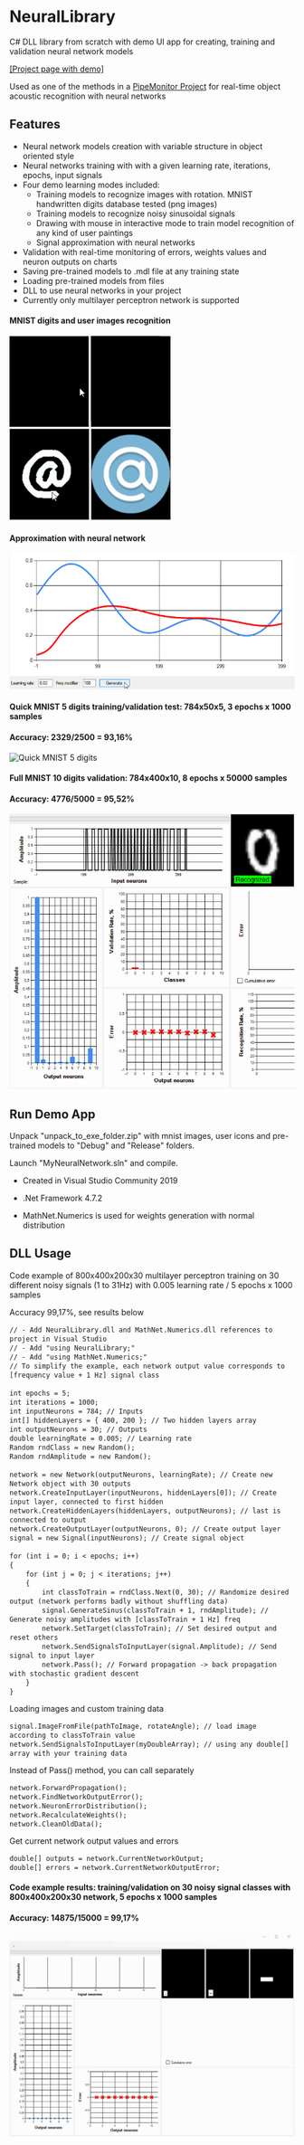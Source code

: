# NeuralLibrary

C# DLL library from scratch with demo UI app for creating, training and validation neural network models

[[Project page with demo]](https://alexfcoding.github.io/NeuralLibrary/)

Used as one of the methods in a [PipeMonitor Project](https://alexfcoding.github.io/PipeMonitor/) for real-time object acoustic recognition with neural networks

## Features 

- Neural network models creation with variable structure in object oriented style
- Neural networks training with with a given learning rate, iterations, epochs, input signals
- Four demo learning modes included:
  - Training models to recognize images with rotation. MNIST handwritten digits database tested (png images)
  - Training models to recognize noisy sinusoidal signals
  - Drawing with mouse in interactive mode to train model recognition of any kind of user paintings
  - Signal approximation with neural networks
- Validation with real-time monitoring of errors, weights values and neuron outputs on charts
- Saving pre-trained models to .mdl file at any training state
- Loading pre-trained models from files
- DLL to use neural networks in your project
- Currently only multilayer perceptron network is supported

#### MNIST digits and user images recognition

<img src="gifs\handwritten_digits.gif" width="285"/> <img src="gifs\icons_validation.gif" width="285"/>

#### Approximation with neural network

#### <img src="gifs\approx_sin.gif" width="773"/>

#### Quick MNIST 5 digits training/validation test: 784x50x5, 3 epochs x 1000 samples

#### Accuracy: 2329/2500 = 93,16%
![Quick MNIST 5 digits](gifs/quick_test_5.gif)

#### Full MNIST 10 digits validation: 784x400x10, 8 epochs x 50000 samples

#### Accuracy: 4776/5000 = 95,52%
![MNIST 10 digits](gifs/validation_10digits.gif)

## Run Demo App

Unpack "unpack_to_exe_folder.zip" with mnist images, user icons and pre-trained models to "Debug" and "Release" folders.

Launch "MyNeuralNetwork.sln" and compile.

- Created in Visual Studio Community 2019
- .Net Framework 4.7.2

- MathNet.Numerics is used for weights generation with normal distribution

## DLL Usage

Code example of 800x400x200x30 multilayer perceptron training on 30 different noisy signals (1 to 31Hz) with 0.005 learning rate / 5 epochs x 1000 samples

Accuracy 99,17%, see results below

```
// - Add NeuralLibrary.dll and MathNet.Numerics.dll references to project in Visual Studio
// - Add "using NeuralLibrary;"
// - Add "using MathNet.Numerics;"
// To simplify the example, each network output value corresponds to [frequency value + 1 Hz] signal class

int epochs = 5;
int iterations = 1000;
int inputNeurons = 784; // Inputs
int[] hiddenLayers = { 400, 200 }; // Two hidden layers array
int outputNeurons = 30; // Outputs
double learningRate = 0.005; // Learning rate
Random rndClass = new Random();
Random rndAmplitude = new Random();

network = new Network(outputNeurons, learningRate); // Create new Network object with 30 outputs
network.CreateInputLayer(inputNeurons, hiddenLayers[0]); // Create input layer, connected to first hidden
network.CreateHiddenLayers(hiddenLayers, outputNeurons); // last is connected to output
network.CreateOutputLayer(outputNeurons, 0); // Create output layer
signal = new Signal(inputNeurons); // Create signal object

for (int i = 0; i < epochs; i++) 
{
    for (int j = 0; j < iterations; j++) 
    {
        int classToTrain = rndClass.Next(0, 30); // Randomize desired output (network performs badly without shuffling data)
        signal.GenerateSinus(classToTrain + 1, rndAmplitude); // Generate noisy amplitudes with [classToTrain + 1 Hz] freq
        network.SetTarget(classToTrain); // Set desired output and reset others
        network.SendSignalsToInputLayer(signal.Amplitude); // Send signal to input layer 
        network.Pass(); // Forward propagation -> back propagation with stochastic gradient descent  
    }
}
```
Loading images and custom training data
```
signal.ImageFromFile(pathToImage, rotateAngle); // load image according to classToTrain value        
network.SendSignalsToInputLayer(myDoubleArray); // using any double[] array with your training data      
```
Instead of Pass() method, you can call separately
```
network.ForwardPropagation();
network.FindNetworkOutputError();
network.NeuronErrorDistribution();
network.RecalculateWeights();
network.CleanOldData();
```
Get current network output values and errors
```
double[] outputs = network.CurrentNetworkOutput;
double[] errors = network.CurrentNetworkOutputError;
```
#### Code example results: training/validation on 30 noisy signal classes with 800x400x200x30 network, 5 epochs x 1000 samples
#### Accuracy: 14875/15000 = 99,17%

![Noisy signal](gifs/sin_validation.gif)
